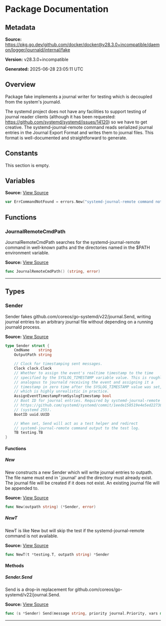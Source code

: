 # Package Documentation

## Metadata

**Source:** https://pkg.go.dev/github.com/docker/docker@v28.3.0+incompatible/daemon/logger/journald/internal/fake

**Version:** v28.3.0+incompatible

**Generated:** 2025-06-28 23:05:11 UTC

## Overview

Package fake implements a journal writer for testing which is decoupled from
the system's journald.

The systemd project does not have any facilities to support testing of
journal reader clients (although it has been requested:
https://github.com/systemd/systemd/issues/14120) so we have to get creative.
The systemd-journal-remote command reads serialized journal entries in the
Journal Export Format and writes them to journal files. This format is
well-documented and straightforward to generate.


## Constants

This section is empty.

## Variables

**Source:** [View Source](https://github.com/docker/docker/blob/v28.3.0/daemon/logger/journald/internal/fake/sender.go#L43)

```go
var ErrCommandNotFound = errors.New("systemd-journal-remote command not found")
```

## Functions

### JournalRemoteCmdPath

JournalRemoteCmdPath searches for the systemd-journal-remote command in
well-known paths and the directories named in the $PATH environment variable.

**Source:** [View Source](https://github.com/docker/docker/blob/v28.3.0/daemon/logger/journald/internal/fake/sender.go#L47)  

```go
func JournalRemoteCmdPath() (string, error)
```

---

## Types

### Sender

Sender fakes github.com/coreos/go-systemd/v22/journal.Send, writing journal
entries to an arbitrary journal file without depending on a running journald
process.

**Source:** [View Source](https://github.com/docker/docker/blob/v28.3.0/daemon/logger/journald/internal/fake/sender.go#L59)  

```go
type Sender struct {
	CmdName    string
	OutputPath string

	// Clock for timestamping sent messages.
	Clock clock.Clock
	// Whether to assign the event's realtime timestamp to the time
	// specified by the SYSLOG_TIMESTAMP variable value. This is roughly
	// analogous to journald receiving the event and assigning it a
	// timestamp in zero time after the SYSLOG_TIMESTAMP value was set,
	// which is highly unrealistic in practice.
	AssignEventTimestampFromSyslogTimestamp bool
	// Boot ID for journal entries. Required by systemd-journal-remote as of
	// https://github.com/systemd/systemd/commit/1eede158519e4e5ed22738c90cb57a91dbecb7f2
	// (systemd 255).
	BootID uuid.UUID

	// When set, Send will act as a test helper and redirect
	// systemd-journal-remote command output to the test log.
	TB testing.TB
}
```

#### Functions

##### New

New constructs a new Sender which will write journal entries to outpath. The
file name must end in '.journal' and the directory must already exist. The
journal file will be created if it does not exist. An existing journal file
will be appended to.

**Source:** [View Source](https://github.com/docker/docker/blob/v28.3.0/daemon/logger/journald/internal/fake/sender.go#L85)  

```go
func New(outpath string) (*Sender, error)
```

##### NewT

NewT is like New but will skip the test if the systemd-journal-remote command
is not available.

**Source:** [View Source](https://github.com/docker/docker/blob/v28.3.0/daemon/logger/journald/internal/fake/sender.go#L101)  

```go
func NewT(t *testing.T, outpath string) *Sender
```

#### Methods

##### Sender.Send

Send is a drop-in replacement for
github.com/coreos/go-systemd/v22/journal.Send.

**Source:** [View Source](https://github.com/docker/docker/blob/v28.3.0/daemon/logger/journald/internal/fake/sender.go#L116)  

```go
func (s *Sender) Send(message string, priority journal.Priority, vars map[string]string) error
```

---

